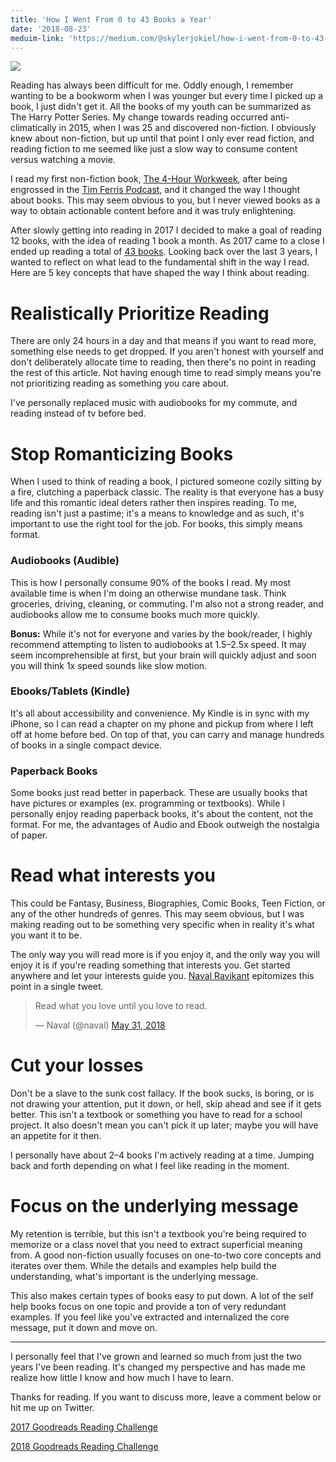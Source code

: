 ```yaml
---
title: 'How I Went From 0 to 43 Books a Year'
date: '2018-08-23'
meduim-link: 'https://medium.com/@skylerjokiel/how-i-went-from-0-to-43-books-a-year-3c2816585160'
---
```


![](https://cdn.pixabay.com/photo/2015/09/06/00/07/book-926502_1280.jpg)

Reading has always been difficult for me. Oddly enough, I remember wanting to be a bookworm when I was younger but every time I picked up a book, I just didn't get it. All the books of my youth can be summarized as The Harry Potter Series. My change towards reading occurred anti-climatically in 2015, when I was 25 and discovered non-fiction. I obviously knew about non-fiction, but up until that point I only ever read fiction, and reading fiction to me seemed like just a slow way to consume content versus watching a movie.


I read my first non-fiction book, [The 4-Hour Workweek](https://www.goodreads.com/book/show/368593.The_4_Hour_Workweek?ac=1&from_search=true), after being engrossed in the [Tim Ferris Podcast](https://tim.blog/podcast/), and it changed the way I thought about books. This may seem obvious to you, but I never viewed books as a way to obtain actionable content before and it was truly enlightening.


After slowly getting into reading in 2017 I decided to make a goal of reading 12 books, with the idea of reading 1 book a month. As 2017 came to a close I ended up reading a total of [43 books](https://www.goodreads.com/user_challenges/8201214).
Looking back over the last 3 years, I wanted to reflect on what lead to the fundamental shift in the way I read. Here are 5 key concepts that have shaped the way I think about reading.

# Realistically Prioritize Reading

There are only 24 hours in a day and that means if you want to read more, something else needs to get dropped. If you aren't honest with yourself and don't deliberately allocate time to reading, then there's no point in reading the rest of this article. Not having enough time to read simply means you're not prioritizing reading as something you care about.


I've personally replaced music with audiobooks for my commute, and reading instead of tv before bed.

# Stop Romanticizing Books

When I used to think of reading a book, I pictured someone cozily sitting by a fire, clutching a paperback classic. The reality is that everyone has a busy life and this romantic ideal deters rather then inspires reading. To me, reading isn't just a pastime; it's a means to knowledge and as such, it's important to use the right tool for the job. For books, this simply means format.

### Audiobooks (Audible)

This is how I personally consume 90% of the books I read. My most available time is when I'm doing an otherwise mundane task. Think groceries, driving, cleaning, or commuting. I'm also not a strong reader, and audiobooks allow me to consume books much more quickly.


**Bonus:** While it's not for everyone and varies by the book/reader, I highly recommend attempting to listen to audiobooks at 1.5–2.5x speed. It may seem incomprehensible at first, but your brain will quickly adjust and soon you will think 1x speed sounds like slow motion.

### Ebooks/Tablets (Kindle)

It's all about accessibility and convenience. My Kindle is in sync with my iPhone, so I can read a chapter on my phone and pickup from where I left off at home before bed. On top of that, you can carry and manage hundreds of books in a single compact device.

### Paperback Books

Some books just read better in paperback. These are usually books that have pictures or examples (ex. programming or textbooks). While I personally enjoy reading paperback books, it's about the content, not the format. For me, the advantages of Audio and Ebook outweigh the nostalgia of paper.

# Read what interests you

This could be Fantasy, Business, Biographies, Comic Books, Teen Fiction, or any of the other hundreds of genres. This may seem obvious, but I was making reading out to be something very specific when in reality it's what you want it to be.


The only way you will read more is if you enjoy it, and the only way you will enjoy it is if you're reading something that interests you. Get started anywhere and let your interests guide you.
[Naval Ravikant](https://medium.com/@naval) epitomizes this point in a single tweet.

<blockquote class="twitter-tweet"><p lang="en" dir="ltr">Read what you love until you love to read.</p>&mdash; Naval (@naval) <a href="https://twitter.com/naval/status/1002068699761659905?ref_src=twsrc%5Etfw">May 31, 2018</a></blockquote> <script async src="https://platform.twitter.com/widgets.js" charset="utf-8"></script>

# Cut your losses

Don't be a slave to the sunk cost fallacy. If the book sucks, is boring, or is not drawing your attention, put it down, or hell, skip ahead and see if it gets better. This isn't a textbook or something you have to read for a school project. It also doesn't mean you can't pick it up later; maybe you will have an appetite for it then.


I personally have about 2–4 books I'm actively reading at a time. Jumping back and forth depending on what I feel like reading in the moment.

# Focus on the underlying message

My retention is terrible, but this isn't a textbook you're being required to memorize or a class novel that you need to extract superficial meaning from. A good non-fiction usually focuses on one-to-two core concepts and iterates over them. While the details and examples help build the understanding, what's important is the underlying message.


This also makes certain types of books easy to put down. A lot of the self help books focus on one topic and provide a ton of very redundant examples. If you feel like you've extracted and internalized the core message, put it down and move on.


---

I personally feel that I've grown and learned so much from just the two years I've been reading. It's changed my perspective and has made me realize how little I know and how much I have to learn.

Thanks for reading. If you want to discuss more, leave a comment below or hit me up on Twitter.

[2017 Goodreads Reading Challenge](https://www.goodreads.com/user_challenges/8201214)

[2018 Goodreads Reading Challenge](https://www.goodreads.com/user_challenges/10225824)